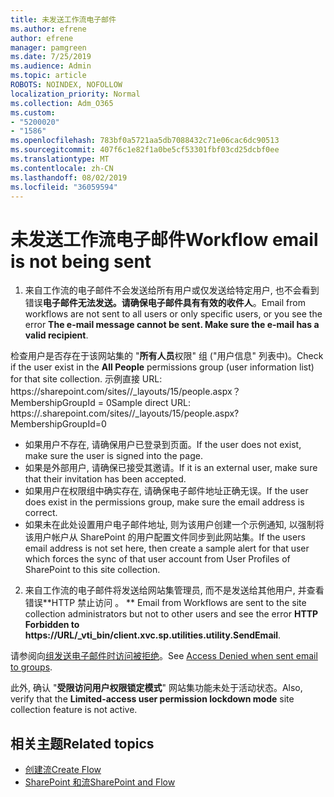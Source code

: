 ```yaml
---
title: 未发送工作流电子邮件
ms.author: efrene
author: efrene
manager: pamgreen
ms.date: 7/25/2019
ms.audience: Admin
ms.topic: article
ROBOTS: NOINDEX, NOFOLLOW
localization_priority: Normal
ms.collection: Adm_O365
ms.custom:
- "5200020"
- "1586"
ms.openlocfilehash: 783bf0a5721aa5db7088432c71e06cac6dc90513
ms.sourcegitcommit: 407f6c1e82f1a0be5cf53301fbf03cd25dcbf0ee
ms.translationtype: MT
ms.contentlocale: zh-CN
ms.lasthandoff: 08/02/2019
ms.locfileid: "36059594"
---
```

# <a name="workflow-email-is-not-being-sent"></a><span data-ttu-id="ba4a0-102">未发送工作流电子邮件</span><span class="sxs-lookup"><span data-stu-id="ba4a0-102">Workflow email is not being sent</span></span>

1. <span data-ttu-id="ba4a0-103">来自工作流的电子邮件不会发送给所有用户或仅发送给特定用户, 也不会看到错误**电子邮件无法发送。请确保电子邮件具有有效的收件人**。</span><span class="sxs-lookup"><span data-stu-id="ba4a0-103">Email from workflows are not sent to all users or only specific users, or you see the error **The e-mail message cannot be sent. Make sure the e-mail has a valid recipient**.</span></span>

<span data-ttu-id="ba4a0-104">检查用户是否存在于该网站集的 "**所有人员**权限" 组 ("用户信息" 列表中)。</span><span class="sxs-lookup"><span data-stu-id="ba4a0-104">Check if the user exist in the **All People** permissions group (user information list) for that site collection.</span></span>  <span data-ttu-id="ba4a0-105">示例直接 URL: https://<tenant>sharepoint.com/sites/<sitename>/_layouts/15/people.aspx？MembershipGroupId = 0</span><span class="sxs-lookup"><span data-stu-id="ba4a0-105">Sample direct URL: https://<tenant>.sharepoint.com/sites/<sitename>/_layouts/15/people.aspx?MembershipGroupId=0</span></span>

- <span data-ttu-id="ba4a0-106">如果用户不存在, 请确保用户已登录到页面。</span><span class="sxs-lookup"><span data-stu-id="ba4a0-106">If the user does not exist, make sure the user is signed into the page.</span></span> 
- <span data-ttu-id="ba4a0-107">如果是外部用户, 请确保已接受其邀请。</span><span class="sxs-lookup"><span data-stu-id="ba4a0-107">If it is an external user, make sure that their invitation has been accepted.</span></span>
- <span data-ttu-id="ba4a0-108">如果用户在权限组中确实存在, 请确保电子邮件地址正确无误。</span><span class="sxs-lookup"><span data-stu-id="ba4a0-108">If the user does exist in the permissions group, make sure the email address is correct.</span></span>
- <span data-ttu-id="ba4a0-109">如果未在此处设置用户电子邮件地址, 则为该用户创建一个示例通知, 以强制将该用户帐户从 SharePoint 的用户配置文件同步到此网站集。</span><span class="sxs-lookup"><span data-stu-id="ba4a0-109">If the users email address is not set here, then create a sample alert for that user which forces the sync of that user account from User Profiles of SharePoint to this site collection.</span></span>
 
2. <span data-ttu-id="ba4a0-110">来自工作流的电子邮件将发送给网站集管理员, 而不是发送给其他用户, 并查看错误\*\*HTTP 禁止访问<spam> <spam>。 \*\* <spam> <spam></span><span class="sxs-lookup"><span data-stu-id="ba4a0-110">Email from Workflows are sent to the site collection administrators but not to other users and see the error **HTTP Forbidden to <spam><spam>https://URL/_vti_bin/client.xvc.sp.utilities.utility.SendEmail**<spam><spam>.</span></span>
 

<span data-ttu-id="ba4a0-111">请参阅向[组发送电子邮件时访问被拒绝](https://docs.microsoft.com/sharepoint/support/server-admin/access-denied-when-send-an-email-to-groups)。</span><span class="sxs-lookup"><span data-stu-id="ba4a0-111">See [Access Denied when sent email to groups](https://docs.microsoft.com/sharepoint/support/server-admin/access-denied-when-send-an-email-to-groups).</span></span>

<span data-ttu-id="ba4a0-112">此外, 确认 "**受限访问用户权限锁定模式**" 网站集功能未处于活动状态。</span><span class="sxs-lookup"><span data-stu-id="ba4a0-112">Also, verify that the **Limited-access user permission lockdown mode** site collection feature is not active.</span></span>

## <a name="related-topics"></a><span data-ttu-id="ba4a0-113">相关主题</span><span class="sxs-lookup"><span data-stu-id="ba4a0-113">Related topics</span></span>
- [<span data-ttu-id="ba4a0-114">创建流</span><span class="sxs-lookup"><span data-stu-id="ba4a0-114">Create Flow</span></span>](https://support.office.com/article/Create-a-flow-for-a-list-or-library-in-SharePoint-Online-or-OneDrive-for-Business-a9c3e03b-0654-46af-a254-20252e580d01) 
- [<span data-ttu-id="ba4a0-115">SharePoint 和流</span><span class="sxs-lookup"><span data-stu-id="ba4a0-115">SharePoint and Flow</span></span>](https://flow.microsoft.com/blog/sharepoint-and-flow/) 


